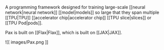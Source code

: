 
A programming framework designed for training large-scale
[[neural network|neural network]] [[model|models]] so large
that they span multiple [[TPU|TPU]]
[[accelerator chip|accelerator chip]] [[TPU slice|slices]]
or [[TPU Pod|pods]].

Pax is built on [[Flax|Flax]], which is built on [[JAX|JAX]].


![[ images/Pax.png ]]




